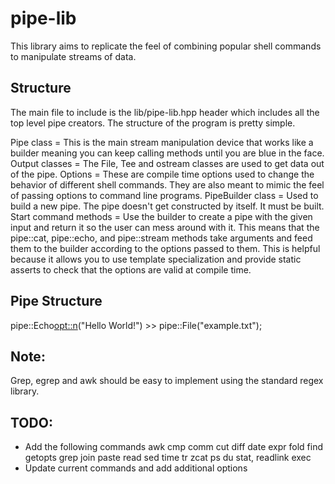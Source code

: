 #  pipe-lib

This library aims to replicate the feel of combining popular shell commands to manipulate streams of data.

## Structure

The main file to include is the lib/pipe-lib.hpp header which includes all the top level pipe creators. The structure of the program is pretty simple.

Pipe class = This is the main stream manipulation device that works like a builder meaning you can keep calling methods until you are blue in the face.
Output classes = The File, Tee and ostream classes are used to get data out of the pipe.
Options = These are compile time options used to change the behavior of different shell commands. They are also meant to mimic the feel of passing options to command line programs.
PipeBuilder class = Used to build a new pipe. The pipe doesn't get constructed by itself. It must be built.
Start command methods = Use the builder to create a pipe with the given input and return it so the user can mess around with it. This means that the pipe::cat, pipe::echo, and pipe::stream methods take arguments and feed them to the builder according to the options passed to them. This is helpful because it allows you to use template specialization and provide static asserts to check that the options are valid at compile time.

## Pipe Structure
pipe::Echo<opt::n>("Hello World!")  >> pipe::File("example.txt");

## Note:
Grep, egrep and awk should be easy to implement using the standard regex library.

## TODO:
- Add the following commands
      awk
      cmp
      comm
      cut
      diff
      date
      expr
      fold
      find
      getopts
      grep
      join
      paste
      read
      sed
      time
      tr
      zcat
      ps
      du
      stat, readlink
      exec
- Update current commands and add additional options
